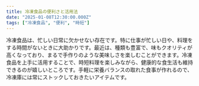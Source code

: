 ```yaml
---
title: 冷凍食品の便利さと活用法
date: "2025-01-08T12:30:00.000Z"
tags: ["冷凍食品", "便利", "時短"]
---
```


冷凍食品は、忙しい日常に欠かせない存在です。特に仕事が忙しい日や、料理をする時間がないときに大助かりです。最近は、種類も豊富で、味もクオリティが高くなっており、まるで手作りのような美味しさを楽しむことができます。冷凍食品を上手に活用することで、時短料理を楽しみながら、健康的な食生活も維持できるのが嬉しいところです。手軽に栄養バランスの取れた食事が作れるので、冷凍庫には常にストックしておきたいアイテムです。
